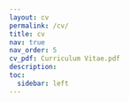 ```yaml
---
layout: cv
permalink: /cv/
title: cv
nav: true
nav_order: 5
cv_pdf: Curriculum Vitae.pdf
description: 
toc:
  sidebar: left
---
```

